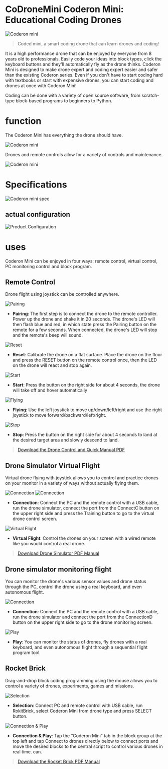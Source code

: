 # CoDroneMini Coderon Mini: Educational Coding Drones

![Coderon mini](./img/0001.png)

> Coded mini, a smart coding drone that can learn drones and coding!

It is a high performance drone that can be enjoyed by everyone from 8 years old to professionals. Easily code your ideas into block types, click the keyboard buttons and they'll automatically fly as the drone thinks. Coderon Mini is designed to make drone expert and coding expert easier and safer than the existing Coderon series. Even if you don't have to start coding hard with textbooks or start with expensive drones, you can start coding and drones at once with Coderon Mini!

Coding can be done with a variety of open source software, from scratch-type block-based programs to beginners to Python.

# function

The Coderon Mini has everything the drone should have.

![Coderon mini](./img/0002.png)

Drones and remote controls allow for a variety of controls and maintenance.

![Coderon mini](./img/0003.png)
  

# Specifications
![Coderon mini spec](./img/0004.png)


## actual configuration
![Product Configuration](./img/0005.png)

# uses

Coderon Mini can be enjoyed in four ways: remote control, virtual control, PC monitoring control and block program.

## Remote Control

Drone flight using joystick can be controlled anywhere.

![Pairing](./img/0006.png)

* **Pairing**: The first step is to connect the drone to the remote controller. Power up the drone and shake it in 20 seconds. The drone's LED will then flash blue and red, in which state press the Pairing button on the remote for a few seconds. When connected, the drone's LED will stop and the remote's beep will sound.

![Reset](./img/0007.png)

* **Reset**: Calibrate the drone on a flat surface. Place the drone on the floor and press the RESET button on the remote control once, then the LED on the drone will react and stop again.

![Start](./img/0008.png)

* **Start**: Press the button on the right side for about 4 seconds, the drone will take off and hover automatically

![Flying](./img/0009.png)

* **Flying**: Use the left joystick to move up/down/left/right and use the right joystick to move forward/backward/left/right.

![Stop](./img/0010.png)

* **Stop**: Press the button on the right side for about 4 seconds to land at the desired target area and slowly descend to land.

> [Download the Drone Control and Quick Manual PDF](https://github.com/EBWon/manual_en/raw/master/codronemini/pdf/remotecontroller.pdf)

## Drone Simulator Virtual Flight

Virtual drone flying with joystick allows you to control and practice drones on your monitor in a variety of ways without actually flying them.

![Connection](./img/0011-1.png)
![Connection](./img/0011.jpg)

* **Connection**: Connect the PC and the remote control with a USB cable, run the drone simulator, connect the port from the ConnectC button on the upper right side and press the Training button to go to the virtual drone control screen.

![Virtual Flight](./img/0012.png)

* **Virtual Flight**: Control the drones on your screen with a wired remote like you would control a real drone.

> [Download Drone Simulator PDF Manual](https://github.com/EBWon/manual_en/raw/master/codronemini/pdf/simulator.pdf)

## Drone simulator monitoring flight

You can monitor the drone's various sensor values ​​and drone status through the PC, control the drone using a real keyboard, and even autonomous flight.

![Connection](./img/0013.png)

* **Connection**: Connect the PC and the remote control with a USB cable, run the drone simulator and connect the port from the ConnectionD button on the upper right side to go to the drone monitoring screen.

![Play](./img/0014.png)

* **Play**: You can monitor the status of drones, fly drones with a real keyboard, and even autonomous flight through a sequential flight program tool.

## Rocket Brick

Drag-and-drop block coding programming using the mouse allows you to control a variety of drones, experiments, games and missions.

![Selection](./img/0015.png)

* **Selection**: Connect PC and remote control with USB cable, run RokitBrick, select Coderon Mini from drone type and press SELECT button.

![Connection & Play](./img/0016.png)

* **Connection & Play**: Tap the “Coderon Mini” tab in the block group at the top left and tap Connect to drones directly below to connect ports and move the desired blocks to the central script to control various drones in real time. can.

> [Download the Rocket Brick PDF Manual](https://github.com/EBWon/manual_en/raw/master/codronemini/pdf/rokit.pdf)